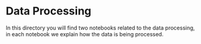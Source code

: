 # Data Processing

In this directory you will find two notebooks related to the data processing, in each notebook we explain how the data is being processed.